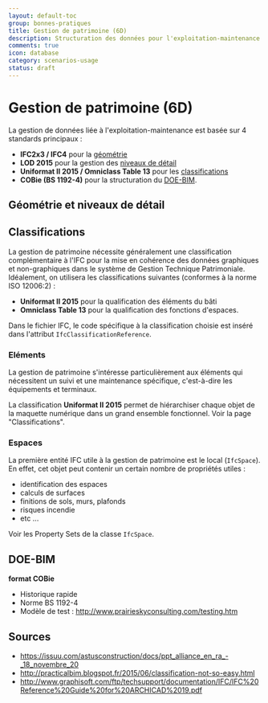```yaml
---
layout: default-toc
group: bonnes-pratiques
title: Gestion de patrimoine (6D)
description: Structuration des données pour l'exploitation-maintenance du bâtiment, à partir d'un DOE.
comments: true
icon: database
category: scenarios-usage
status: draft
---
```


# Gestion de patrimoine (6D)

La gestion de données liée à l'exploitation-maintenance est basée sur 4 standards principaux :

* **IFC2x3 / IFC4** pour la [géométrie](#gomtrie-et-niveaux-de-dtail)
* **LOD 2015** pour la gestion des [niveaux de détail](#gomtrie-et-niveaux-de-dtail)
* **Uniformat II 2015 / Omniclass Table 13** pour les [classifications](#classifications)
* **COBie (BS 1192-4)** pour la structuration du [DOE-BIM](#doe-bim).

## Géométrie et niveaux de détail



## Classifications

La gestion de patrimoine nécessite généralement une classification complémentaire à l'IFC pour la mise en cohérence des données graphiques et non-graphiques dans le système de Gestion Technique Patrimoniale. Idéalement, on utilisera les classifications suivantes (conformes à la norme ISO 12006:2) :

* **Uniformat II 2015** pour la qualification des éléments du bâti
* **Omniclass Table 13** pour la qualification des fonctions d'espaces.

Dans le fichier IFC, le code spécifique à la classification choisie est inséré dans l'attribut `IfcClassificationReference`.

### Eléments

La gestion de patrimoine s'intéresse particulièrement aux éléments qui nécessitent un suivi et une maintenance spécifique, c'est-à-dire les équipements et terminaux.

La classification **Uniformat II 2015** permet de hiérarchiser chaque objet de la maquette numérique dans un grand ensemble fonctionnel. Voir la page "Classifications".

### Espaces

La première entité IFC utile à la gestion de patrimoine est le local (`IfcSpace`). En effet, cet objet peut contenir un certain nombre de propriétés utiles :

* identification des espaces
* calculs de surfaces
* finitions de sols, murs, plafonds
* risques incendie
* etc ...

Voir les Property Sets de la classe `IfcSpace`.


## DOE-BIM

**format COBie**

* Historique rapide
* Norme BS 1192-4
* Modèle de test : http://www.prairieskyconsulting.com/testing.htm

## Sources

* https://issuu.com/astusconstruction/docs/ppt_alliance_en_ra_-_18_novembre_20
* http://practicalbim.blogspot.fr/2015/06/classification-not-so-easy.html
* http://www.graphisoft.com/ftp/techsupport/documentation/IFC/IFC%20Reference%20Guide%20for%20ARCHICAD%2019.pdf
